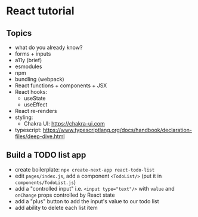 # React tutorial

## Topics

- what do you already know?
- forms + inputs
- a11y (brief)
- esmodules
- npm
- bundling (webpack)
- React functions + components + JSX
- React hooks:
  - useState
  - useEffect
- React re-renders
- styling:
  - Chakra UI: https://chakra-ui.com
- typescript: https://www.typescriptlang.org/docs/handbook/declaration-files/deep-dive.html

## Build a TODO list app

- create boilerplate: `npx create-next-app react-todo-list`
- edit `pages/index.js`, add a component `<TodoList/>` (put it in `components/TodoList.js`)
- add a "controlled input" i.e. `<input type="text"/>` with `value` and `onChange` props controlled by React state
- add a "plus" button to add the input's value to our todo list
- add ability to delete each list item
